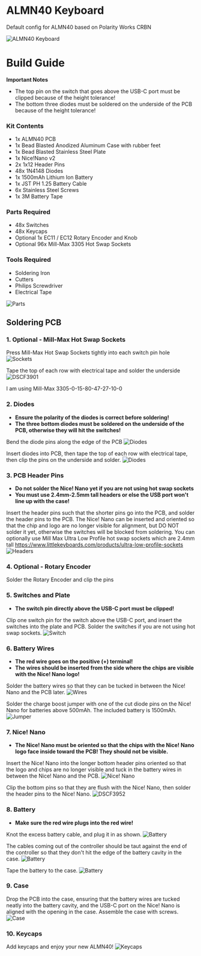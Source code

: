 # ALMN40 Keyboard
Default config for ALMN40 based on Polarity Works CRBN

![ALMN40 Keyboard](https://user-images.githubusercontent.com/7244488/187102496-6a5a9021-7ee4-4d41-9ac1-a0a9f1ebefd9.jpg)

# Build Guide
**Important Notes**
* The top pin on the switch that goes above the USB-C port must be clipped because of the height tolerance!
* The bottom three diodes must be soldered on the underside of the PCB because of the height tolerance!

### Kit Contents
* 1x ALMN40 PCB
* 1x Bead Blasted Anodized Aluminum Case with rubber feet
* 1x Bead Blasted Stainless Steel Plate
* 1x Nice!Nano v2
* 2x 1x12 Header Pins
* 48x 1N4148 Diodes
* 1x 1500mAh Lithium Ion Battery
* 1x JST PH 1.25 Battery Cable
* 6x Stainless Steel Screws
* 1x 3M Battery Tape

### Parts Required
* 48x Switches
* 48x Keycaps
* Optional 1x EC11 / EC12 Rotary Encoder and Knob
* Optional 96x Mill-Max 3305 Hot Swap Sockets

### Tools Required
* Soldering Iron
* Cutters
* Philips Screwdriver
* Electrical Tape


![Parts](https://user-images.githubusercontent.com/7244488/187102521-add77e6e-206d-450e-b206-9b18f44b4a46.jpg)


## Soldering PCB
### 1. Optional - Mill-Max Hot Swap Sockets
Press Mill-Max Hot Swap Sockets tightly into each switch pin hole
![Sockets](https://user-images.githubusercontent.com/7244488/187102526-0fa0fe7f-e8fd-47b5-8a6b-5efd80657e84.jpg)

Tape the top of each row with electrical tape and solder the underside
![DSCF3901](https://user-images.githubusercontent.com/7244488/187102547-942bf670-26b6-4a11-a742-99c3cb39275c.jpg)

I am using Mill-Max 3305-0-15-80-47-27-10-0

### 2. Diodes
* **Ensure the polarity of the diodes is correct before soldering!**
* **The three bottom diodes must be soldered on the underside of the PCB, otherwise they will hit the switches!**

Bend the diode pins along the edge of the PCB
![Diodes](https://user-images.githubusercontent.com/7244488/187102600-065db567-5149-4f03-bdd2-d64e92c8ea30.jpg)

Insert diodes into PCB, then tape the top of each row with electrical tape, then clip the pins on the underside and solder.
![Diodes](https://user-images.githubusercontent.com/7244488/187102632-dc3f09f5-90d9-4323-9d6d-12fabc31f81f.jpg)

### 3. PCB Header Pins
* **Do not solder the Nice! Nano yet if you are not using hot swap sockets**
* **You must use 2.4mm-2.5mm tall headers or else the USB port won't line up with the case!**

Insert the header pins such that the shorter pins go into the PCB, and solder the header pins to the PCB. The Nice! Nano can be inserted and oriented so that the chip and logo are no longer visible for alignment, but DO NOT solder it yet, otherwise the switches will be blocked from soldering. You can optionally use Mill Max Ultra Low Profile hot swap sockets which are 2.4mm tall https://www.littlekeyboards.com/products/ultra-low-profile-sockets
![Headers](https://user-images.githubusercontent.com/7244488/187102887-9389d253-c4dc-4804-afdd-01a7777e58cc.jpg)

### 4. Optional - Rotary Encoder
Solder the Rotary Encoder and clip the pins

### 5. Switches and Plate
* **The switch pin directly above the USB-C port must be clipped!**

Clip one switch pin for the switch above the USB-C port, and insert the switches into the plate and PCB. Solder the switches if you are not using hot swap sockets.
![Switch](https://user-images.githubusercontent.com/7244488/187102925-4780b92d-b6ae-43fe-8960-e5e5593ae57d.jpg)

### 6. Battery Wires
* **The red wire goes on the positive (+) terminal!**
* **The wires should be inserted from the side where the chips are visible with the Nice! Nano logo!**

Solder the battery wires so that they can be tucked in between the Nice! Nano and the PCB later.
![Wires](https://user-images.githubusercontent.com/7244488/187102948-51552f37-a22c-4856-98b8-1b135192f6a7.jpg)

Solder the charge boost jumper with one of the cut diode pins on the Nice! Nano for batteries above 500mAh. The included battery is 1500mAh.
![Jumper](https://user-images.githubusercontent.com/7244488/187103229-0766e9b2-aa29-4a53-9fa8-3acc8143a2af.jpg)

### 7. Nice! Nano
* **The Nice! Nano must be oriented so that the chips with the Nice! Nano logo face inside toward the PCB! They should not be visible.**

Insert the Nice! Nano into the longer bottom header pins oriented so that the logo and chips are no longer visible and tuck in the battery wires in between the Nice! Nano and the PCB.
![Nice! Nano](https://user-images.githubusercontent.com/7244488/187103008-0b34dbe0-68cd-4e9c-9e3d-9220b9658601.jpg)

Clip the bottom pins so that they are flush with the Nice! Nano, then solder the header pins to the Nice! Nano.
![DSCF3952](https://user-images.githubusercontent.com/7244488/187103024-51cb4928-2204-4752-ac66-581ac5369d98.jpg)

### 8. Battery
* **Make sure the red wire plugs into the red wire!**

Knot the excess battery cable, and plug it in as shown.
![Battery](https://user-images.githubusercontent.com/7244488/187103062-96039a6e-e82f-46bf-88e3-96b60bfbe0b0.jpg)

The cables coming out of the controller should be taut against the end of the controller so that they don't hit the edge of the battery cavity in the case.
![Battery](https://user-images.githubusercontent.com/7244488/187103078-d0f9610d-079f-43b9-8bc9-28533ffb0dcd.jpg)

Tape the battery to the case.
![Battery](https://user-images.githubusercontent.com/7244488/187103096-464e790a-98db-429f-84de-cad24088f8a4.jpg)

### 9. Case
Drop the PCB into the case, ensuring that the battery wires are tucked neatly into the battery cavity, and the USB-C port on the Nice! Nano is aligned with the opening in the case. Assemble the case with screws.
![Case](https://user-images.githubusercontent.com/7244488/187103123-ef0161d5-52a6-48b5-8820-13ef42053544.jpg)

### 10. Keycaps
Add keycaps and enjoy your new ALMN40!
![Keycaps](https://user-images.githubusercontent.com/7244488/187103128-31e252ca-4ef6-44a9-bafe-59fc1ebf9e7e.jpg)
